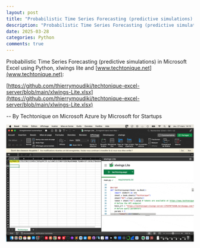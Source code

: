```yaml
---
layout: post
title: "Probabilistic Time Series Forecasting (predictive simulations) in Microsoft Excel using Python, xlwings lite and www.techtonique.net" 
description: "Probabilistic Time Series Forecasting (predictive simulations) in Microsoft Excel using Python, xlwings lite and www.techtonique.net."
date: 2025-03-28
categories: Python
comments: true
---
```


Probabilistic Time Series Forecasting (predictive simulations) in Microsoft Excel using Python, xlwings lite  and [www.techtonique.net](www.techtonique.net): 

[https://github.com/thierrymoudiki/techtonique-excel-server/blob/main/xlwings-Lite.xlsx](https://github.com/thierrymoudiki/techtonique-excel-server/blob/main/xlwings-Lite.xlsx)

 -- By Techtonique on Microsoft Azure by Microsoft for Startups

![xlwings lite](https://github.com/thierrymoudiki/techtonique-excel-server/blob/main/xlwings-lite.gif)